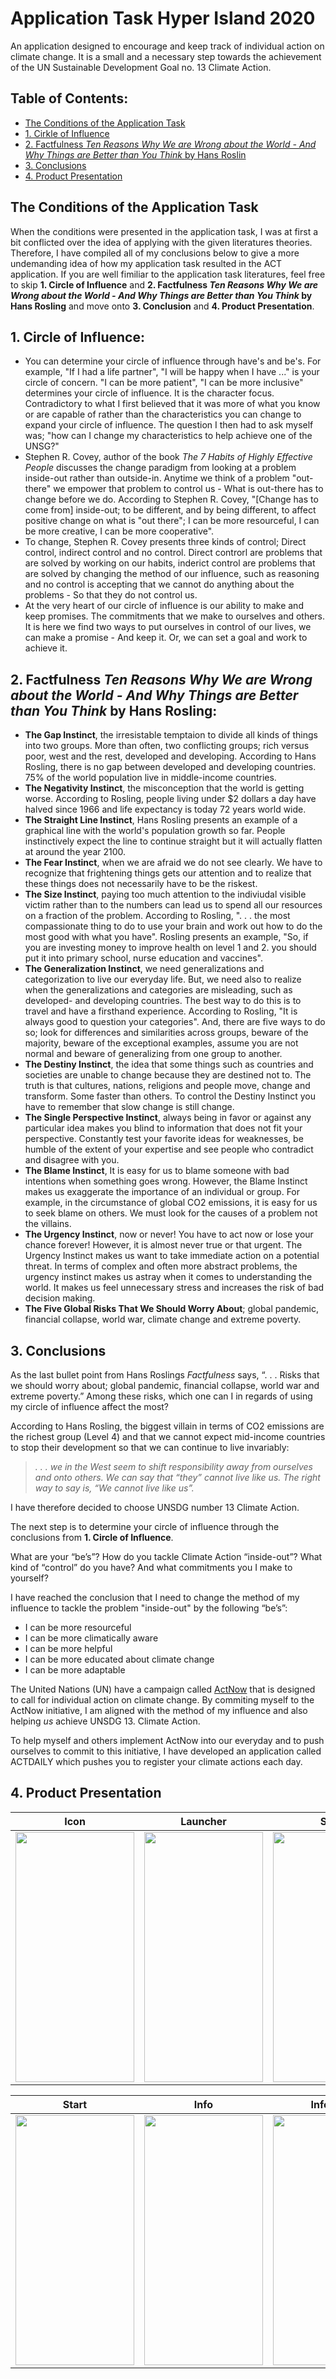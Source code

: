 # Application Task Hyper Island 2020

An application designed to encourage and keep track of individual action on climate change. It is a small and a necessary step towards the achievement of the UN Sustainable Development Goal no. 13 Climate Action. 

## Table of Contents:
- [The Conditions of the Application Task](https://github.com/Horsiq/applicationtaskHI/blob/master/README.md#the-conditions-of-the-application-task)
- [1. Cirkle of Influence](https://github.com/Horsiq/applicationtaskHI/blob/master/README.md#1-circle-of-influence)
- [2. Factfulness _Ten Reasons Why We are Wrong about the World - And Why Things are Better than You Think_ by Hans Roslin](https://github.com/Horsiq/applicationtaskHI/blob/master/README.md#2-factfulness-ten-reasons-why-we-are-wrong-about-the-world---and-why-things-are-better-than-you-think-by-hans-rosling)
- [3. Conclusions]()
- [4. Product Presentation]()

## The Conditions of the Application Task

When the conditions were presented in the application task, I was at first a bit conflicted over the idea of applying with the given literatures theories. Therefore, I have compiled all of my conclusions below to give a more undemanding idea of how my application task resulted in the ACT application. If you are well fimiliar to the application task literatures, feel free to skip __1. Circle of Influence__ and __2. Factfulness _Ten Reasons Why We are Wrong about the World - And Why Things are Better than You Think_ by Hans Rosling__ and move onto __3. Conclusion__ and __4. Product Presentation__.

## 1. Circle of Influence:
   * You can determine your circle of influence through have's and be's. For example, "If I had a life partner", "I will be happy when I have ..." is your circle of concern. "I can be more patient", "I can be more inclusive" determines your circle of influence. It is the character focus. Contradictory to what I first believed that it was more of what you know or are capable of rather than the characteristics you can change to expand your circle of influence. 
   The question I then had to ask myself was; "how can I change my characteristics to help achieve one of the UNSG?"
   * Stephen R. Covey, author of the book _The 7 Habits of Highly Effective People_ discusses the change paradigm from looking at a problem inside-out rather than outside-in. Anytime we think of a problem "out-there" we empower that problem to control us - What is out-there has to change before we do. According to Stephen R. Covey, "[Change has to come from] inside-out; to be different, and by being different, to affect positive change on what is "out there"; I can be more resourceful, I can be more creative, I can be more cooperative". 
   * To change, Stephen R. Covey presents three kinds of control; Direct control, indirect control and no control. Direct controrl are problems that are solved by working on our habits, inderict control are problems that are solved by changing the method of our influence, such as reasoning and no control is accepting that we cannot do anything about the problems - So that they do not control us. 
   * At the very heart of our circle of influence is our ability to make and keep promises. The commitments that we make to ourselves and others. It is here we find two ways to put ourselves in control of our lives, we can make a promise - And keep it. Or, we can set a goal and work to achieve it.
   
## 2. Factfulness _Ten Reasons Why We are Wrong about the World - And Why Things are Better than You Think_ by Hans Rosling:
* __The Gap Instinct__, the irresistable temptaion to divide all kinds of things into two groups. More than often, two conflicting groups; rich versus poor, west and the rest, developed and developing. According to Hans Rosling, there is no gap between developed and developing countries. 75% of the world population live in middle-income countries.
* __The Negativity Instinct__, the misconception that the world is getting worse. According to Rosling, people living under $2 dollars a day have halved since 1966 and life expectancy is today 72 years world wide. 
* __The Straight Line Instinct__, Hans Rosling presents an example of a graphical line with the world's population growth so far. People instinctively expect the line to continue straight but it will actually flatten at around the year 2100. 
* __The Fear Instinct__, when we are afraid we do not see clearly. We have to recognize that frightening things gets our attention and to realize that these things does not necessarily have to be the riskest.
* __The Size Instinct__, paying too much attention to the indiviudal visible victim rather than to the numbers can lead us to spend all our resources on a fraction of the problem. According to Rosling, ". . . the most compassionate thing to do to use your brain and work out how to do the most good with what you have". Rosling presents an example, "So, if you are investing money to improve health on level 1 and 2. you should put it into primary school, nurse education and vaccines". 
* __The Generalization Instinct__, we need generalizations and categorization to live our everyday life. But, we need also to realize when the generalizations and categories are misleading, such as developed- and developing countries. The best way to do this is to travel and have a firsthand experience. According to Rosling, "It is always good to question your categories". And, there are five ways to do so; look for differences and similarities across groups, beware of the majority, beware of the exceptional examples, assume you are not normal and beware of generalizing from one group to another.
* __The Destiny Instinct__, the idea that some things such as countries and societies are unable to change because they are destined not to. The truth is that cultures, nations, religions and people move, change and transform. Some faster than others. To control the Destiny Instinct you have to remember that slow change is still change. 
* __The Single Perspective Instinct__, always being in favor or against any particular idea makes you blind to information that does not fit your perspective. Constantly test your favorite ideas for weaknesses, be humble of the extent of your expertise and see people who contradict and disagree with you. 
* __The Blame Instinct__, It is easy for us to blame someone with bad intentions when something goes wrong. However, the Blame Instinct makes us exaggerate the importance of an individual or group. For example, in the circumstance of global CO2 emissions, it is easy for us to seek blame on others. We must look for the causes of a problem not the villains.
* __The Urgency Instinct__, now or never! You have to act now or lose your chance forever! However, it is almost never true or that urgent. The Urgency Instinct makes us want to take immediate action on a potential threat. In terms of complex and often more abstract problems, the urgency instinct makes us astray when it comes to understanding the world. It makes us feel unnecessary stress and increases the risk of bad decision making. 
* __The Five Global Risks That We Should Worry About__; global pandemic, financial collapse, world war, climate change and extreme poverty. 

## 3. Conclusions 

As the last bullet point from Hans Roslings _Factfulness_ says, “. . . Risks that we should worry about; global pandemic, financial collapse, world war and extreme poverty.” Among these risks, which one can I in regards of using my circle of influence affect the most? 

According to Hans Rosling, the biggest villain in terms of CO2 emissions are the richest group (Level 4) and that we cannot expect mid-income countries to stop their development so that we can continue to live invariably:

  > _. . . we in the West seem to shift responsibility away from ourselves and onto others. We can say that “they” cannot live like us. The right way to say is, “We cannot live like us”._
  
I have therefore decided to choose UNSDG number 13 Climate Action. 

The next step is to determine your circle of influence through the conclusions from __1. Circle of Influence__.  

What are your “be’s”? How do you tackle Climate Action “inside-out”? What kind of “control” do you have? And what commitments you I make to yourself?

I have reached the conclusion that I need to change the method of my influence to tackle the problem "inside-out" by the following “be’s”:
* I can be more resourceful 
* I can be more climatically aware
* I can be more helpful
* I can be more educated about climate change
* I can be more adaptable

The United Nations (UN) have a campaign called [ActNow](https://www.un.org/en/actnow/) that is designed to call for individual action on climate change. By commiting myself to the ActNow initiative, I am aligned with the method of my influence and also helping _us_ achieve UNSDG 13. Climate Action.

To help myself and others implement ActNow into our everyday and to push ourselves to commit to this initiative, I have developed an application called ACTDAILY which pushes you to register your climate actions each day. 

## 4. Product Presentation

| Icon | Launcher | Start | Register |
|------|----------|-------|----------|
|<img id="icon" width="190" height="400" src="https://github.com/Horsiq/applicationtaskHI/blob/master/Screenshot_ACTDAILY_Icon.png"> | <img width="190" height="400" src="https://github.com/Horsiq/applicationtaskHI/blob/master/Screenshot_ACTDAILY_launcher.png"> | <img width="190" height="400" src="https://github.com/Horsiq/applicationtaskHI/blob/master/Screenshot_ACTDAILY_startactivity.jpg"> | <img width="190" height="400" src="https://github.com/Horsiq/applicationtaskHI/blob/master/Screenshot_ACTDAILY_registeractivity.jpg"> |

| Start | Info | Info Item | Register |
|------|----------|-------|----------|
|<img id="icon" width="190" height="400" src="https://github.com/Horsiq/applicationtaskHI/blob/master/Screenshot_ACTDAILY_startactivity.jpg"> | <img width="190" height="400" src="https://github.com/Horsiq/applicationtaskHI/blob/master/Screenshot_ACTDAILY_infoactivity.jpg"> | <img width="190" height="400" src="https://github.com/Horsiq/applicationtaskHI/blob/master/Screenshot_ACTDAILY_infoitemActivity.jpg"> | <img width="190" height="400" src="https://github.com/Horsiq/applicationtaskHI/blob/master/Screenshot_ACTDAILY_registeractivity.jpg"> |


